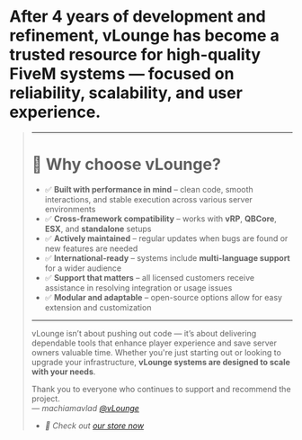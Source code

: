 # After **4 years of development and refinement**, **vLounge** has become a trusted resource for high-quality FiveM systems — focused on reliability, scalability, and user experience.
> 
> ---
> 
> # __:wrench: **Why choose vLounge?**__
> 
> - :white_check_mark: **Built with performance in mind** – clean code, smooth interactions, and stable execution across various server environments  
> - :white_check_mark: **Cross-framework compatibility** – works with **vRP**, **QBCore**, **ESX**, and **standalone** setups  
> - :white_check_mark: **Actively maintained** – regular updates when bugs are found or new features are needed  
> - :white_check_mark: **International-ready** – systems include **multi-language support** for a wider audience  
> - :white_check_mark: **Support that matters** – all licensed customers receive assistance in resolving integration or usage issues  
> - :white_check_mark: **Modular and adaptable** – open-source options allow for easy extension and customization  
> 
> ---
> 
> vLounge isn’t about pushing out code — it’s about delivering dependable tools that enhance player experience and save server owners valuable time.
> Whether you're just starting out or looking to upgrade your infrastructure, **vLounge systems are designed to scale with your needs**.
> 
> Thank you to everyone who continues to support and recommend the project.  
> — *machiamavlad [@vLounge](https://discord.com/invite/XGyEFe5Q8Q)*
> - *🌟 Check out [our store now](https://vlounge-store.tebex.io/)*

